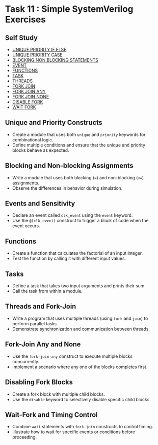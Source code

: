 # Task 11 : Simple SystemVerilog Exercises

## Self Study
- [UNIQUE PRIORITY IF ELSE                                  ](https://www.chipverify.com/systemverilog/systemverilog-unique-priority-if-else)
- [UNIQUE PRIORITY CASE                                     ](https://www.chipverify.com/systemverilog/systemverilog-unique-priority-case)
- [BLOCKING NON BLOCKING STATEMENTS                         ](https://www.chipverify.com/verilog/verilog-blocking-non-blocking-statements)
- [EVENT                                                    ](https://www.chipverify.com/systemverilog/systemverilog-event)
- [FUNCTIONS                                                ](https://www.chipverify.com/systemverilog/systemverilog-functions)
- [TASK                                                     ](https://www.chipverify.com/verilog/verilog-task)
- [THREADS                                                  ](https://www.chipverify.com/systemverilog/systemverilog-threads)
- [FORK JOIN                                                ](https://www.chipverify.com/systemverilog/systemverilog-fork-join)
- [FORK JOIN ANY                                            ](https://www.chipverify.com/systemverilog/systemverilog-fork-join-any)
- [FORK JOIN NONE                                           ](https://www.chipverify.com/systemverilog/systemverilog-fork-join-none)
- [DISABLE FORK                                             ](https://www.chipverify.com/systemverilog/systemverilog-disable-fork)
- [WAIT FORK                                                ](https://www.chipverify.com/systemverilog/systemverilog-wait-fork)

## Unique and Priority Constructs
  - Create a module that uses both `unique` and `priority` keywords for combinational logic.
  - Define multiple conditions and ensure that the unique and priority blocks behave as expected.

## Blocking and Non-blocking Assignments
  - Write a module that uses both blocking (`=`) and non-blocking (`<=`) assignments.
  - Observe the differences in behavior during simulation.

## Events and Sensitivity
  - Declare an event called `clk_event` using the `event` keyword.
  - Use the `@(clk_event)` construct to trigger a block of code when the event occurs.

## Functions
  - Create a function that calculates the factorial of an input integer.
  - Test the function by calling it with different input values.

## Tasks
  - Define a task that takes two input arguments and prints their sum.
  - Call the task from within a module.

## Threads and Fork-Join
  - Write a program that uses multiple threads (using `fork` and `join`) to perform parallel tasks.
  - Demonstrate synchronization and communication between threads.

## Fork-Join Any and None
  - Use the `fork-join-any` construct to execute multiple blocks concurrently.
  - Implement a scenario where any one of the blocks completes first.

## Disabling Fork Blocks
  - Create a fork block with multiple child blocks.
  - Use the `disable` keyword to selectively disable specific child blocks.

## Wait-Fork and Timing Control
  - Combine `wait` statements with `fork-join` constructs to control timing.
  - Illustrate how to wait for specific events or conditions before proceeding.
